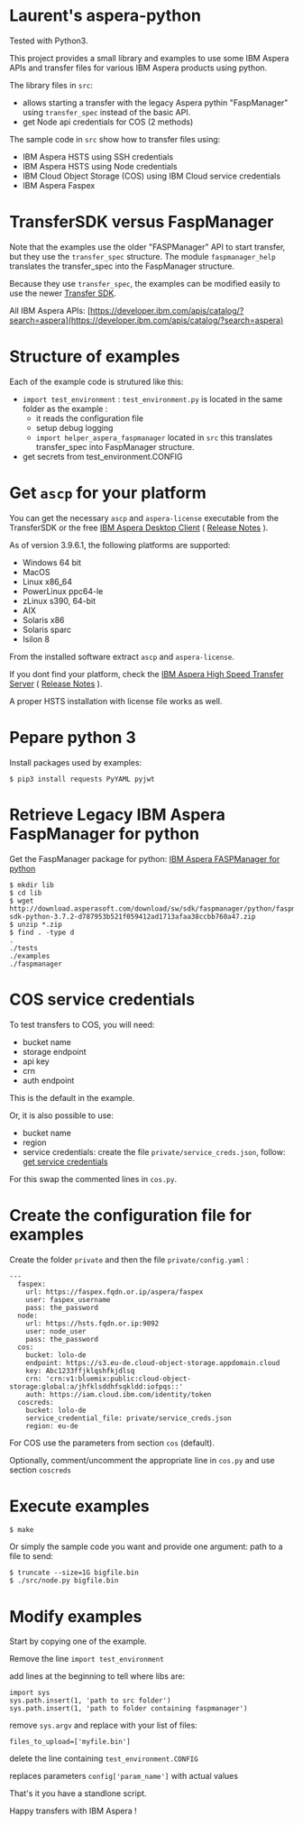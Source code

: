 # Laurent's aspera-python

Tested with Python3.

This project provides a small library and examples to use some IBM Aspera APIs and transfer files for various IBM Aspera products using python.

The library files in `src`:

* allows starting a transfer with the legacy Aspera pythin "FaspManager" using `transfer_spec` instead of the basic API.
* get Node api credentials for COS (2 methods)

The sample code in `src` show how to transfer files using:

* IBM Aspera HSTS using SSH credentials
* IBM Aspera HSTS using Node credentials
* IBM Cloud Object Storage (COS) using IBM Cloud service credentials
* IBM Aspera Faspex

# TransferSDK versus FaspManager

Note that the examples use the older "FASPManager" API to start transfer, but they use the `transfer_spec` structure. The module `faspmanager_help` translates the transfer_spec into the FaspManager structure.

Because they use `transfer_spec`, the examples can be modified easily to use the newer [Transfer SDK](https://developer.ibm.com/apis/catalog?search=%22aspera%20transfer%20sdk%22).

All IBM Aspera APIs: [https://developer.ibm.com/apis/catalog/?search=aspera](https://developer.ibm.com/apis/catalog/?search=aspera)

# Structure of examples

Each of the example code is strutured like this:

* `import test_environment` : `test_environment.py` is located in the same folder as the example :
	* it reads the configuration file
	* setup debug logging
	* `import helper_aspera_faspmanager` located in `src` this translates transfer_spec into FaspManager structure.
* get secrets from test_environment.CONFIG

# Get `ascp` for your platform

You can get the necessary `ascp` and `aspera-license` executable from the TransferSDK or the free [IBM Aspera Desktop Client](https://www.ibm.com/support/fixcentral/swg/selectFixes?product=ibm/Other%20software/IBM%20Aspera%20Desktop%20Client) ( [Release Notes](https://www.ibm.com/support/knowledgecenter/SSXN9J_3.9.6/relnote/desktop_client_relnotes.html) ).

As of version 3.9.6.1, the following platforms are supported:

* Windows 64 bit
* MacOS
* Linux x86_64
* PowerLinux ppc64-le
* zLinux s390, 64-bit
* AIX
* Solaris x86
* Solaris sparc
* Isilon 8

From the installed software extract `ascp` and `aspera-license`.

If you dont find your platform, check the
[IBM Aspera High Speed Transfer Server](https://www.ibm.com/support/fixcentral/swg/selectFixes?product=ibm/Other%20software/IBM%20Aspera%20High-Speed%20Transfer%20Server)
( [Release Notes](https://www.ibm.com/support/knowledgecenter/SSL85S_3.9.6/relnote/hsts_relnotes.html) ).

A proper HSTS installation with license file works as well.

# Pepare python 3

Install packages used by examples:

```
$ pip3 install requests PyYAML pyjwt
```

# Retrieve Legacy IBM Aspera FaspManager for python

Get the FaspManager package for python:
[IBM Aspera FASPManager for python](https://api.ibm.com/explorer/catalog/aspera/product/ibm-aspera/api/fasp-manager-sdk/doc/guide)

```
$ mkdir lib
$ cd lib
$ wget http://download.asperasoft.com/download/sw/sdk/faspmanager/python/faspmanager-sdk-python-3.7.2-d787953b521f059412ad1713afaa38ccbb760a47.zip
$ unzip *.zip
$ find . -type d
.
./tests
./examples
./faspmanager
```

# COS service credentials

To test transfers to COS, you will need:

* bucket name
* storage endpoint
* api key
* crn
* auth endpoint

This is the default in the example.

Or, it is also possible to use:

* bucket name
* region
* service credentials: create the file `private/service_creds.json`, follow: [get service credentials](https://www.rubydoc.info/gems/asperalm#ibm-cloud-object-storage)

For this swap the commented lines in `cos.py`.

# Create the configuration file for examples

Create the folder `private` and then the file `private/config.yaml` :

```
---
  faspex:
    url: https://faspex.fqdn.or.ip/aspera/faspex
    user: faspex_username
    pass: the_password
  node:
    url: https://hsts.fqdn.or.ip:9092
    user: node_user
    pass: the_password
  cos:
    bucket: lolo-de
    endpoint: https://s3.eu-de.cloud-object-storage.appdomain.cloud
    key: Abc1233ffjklqshfkjdlsq
    crn: 'crn:v1:bluemix:public:cloud-object-storage:global:a/jhfklsddhfsqkldd:iofpqs::'
    auth: https://iam.cloud.ibm.com/identity/token
  coscreds:
    bucket: lolo-de
    service_credential_file: private/service_creds.json
    region: eu-de
```

For COS use the parameters from section `cos` (default).

Optionally, comment/uncomment the appropriate line in `cos.py` and use section `coscreds`

# Execute examples

```
$ make
```

Or simply the sample code you want and provide one argument: path to a file to send:

```
$ truncate --size=1G bigfile.bin
$ ./src/node.py bigfile.bin
```

# Modify examples

Start by copying one of the example.

Remove the line `import test_environment`

add lines at the beginning to tell where libs are:

```
import sys
sys.path.insert(1, 'path to src folder')
sys.path.insert(1, 'path to folder containing faspmanager')
```

remove `sys.argv` and replace with your list of files:

```
files_to_upload=['myfile.bin']
```

delete the line containing `test_environment.CONFIG`

replaces parameters `config['param_name']` with actual values

That's it you have a standlone script.

Happy transfers with IBM Aspera !

